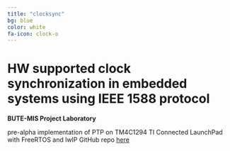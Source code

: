 ```yaml
---
title: "clocksync"
bg: blue
color: white
fa-icon: clock-o
---
```


# HW supported clock synchronization in embedded systems using IEEE 1588 protocol
**BUTE-MIS Project Laboratory**

pre-alpha implementation of PTP on TM4C1294 TI Connected LaunchPad with FreeRTOS and lwIP
GitHub repo [here](https://github.com/kristofkalocsai/clocksync)
